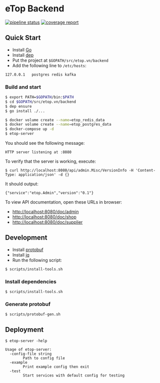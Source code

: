 # eTop Backend

[![pipeline status](http://code.eyeteam.vn/nguyenmauquangvu/etop-go/badges/master/pipeline.svg)](http://code.eyeteam.vn/nguyenmauquangvu/etop-go/commits/master) [![coverage report](http://code.eyeteam.vn/nguyenmauquangvu/etop-go/badges/master/coverage.svg)](http://code.eyeteam.vn/nguyenmauquangvu/etop-go/commits/master)

## Quick Start

- Install [Go](https://golang.org/dl/)
- Install [dep](https://github.com/golang/dep)
- Put the project at `$GOPATH/src/etop.vn/backend`
- Add the following line to `/etc/hosts`:

```
127.0.0.1	postgres redis kafka
```

### Build and start

```bash
$ export PATH=$GOPATH/bin:$PATH
$ cd $GOPATH/src/etop.vn/backend
$ dep ensure
$ go install ./...

$ docker volume create --name=etop_redis_data
$ docker volume create --name=etop_postgres_data
$ docker-compose up -d
$ etop-server
```

You should see the following message:

    HTTP server listening at :8080

To verify that the server is working, execute:

    $ curl http://localhost:8080/api/admin.Misc/VersionInfo -H 'Content-Type: application/json' -d {}

It should output:

    {"service":"etop.Admin","version":"0.1"}

To view API documentation, open these URLs in browser:

- [http://localhost:8080/doc/admin](http://localhost:8080/doc/admin)
- [http://localhost:8080/doc/shop](http://localhost:8080/doc/shop)
- [http://localhost:8080/doc/supplier](http://localhost:8080/doc/supplier)

## Development

- Install [protobuf](https://developers.google.com/protocol-buffers/docs/downloads)
- Install [jq](https://stedolan.github.io/jq/)
- Run the following script:

```
$ scripts/install-tools.sh
```

### Install dependencies

    $ scripts/install-tools.sh

### Generate protobuf

    $ scripts/protobuf-gen.sh

## Deployment

```
$ etop-server -help

Usage of etop-server:
  -config-file string
        Path to config file
  -example
        Print example config then exit
  -test
        Start services with default config for testing
```
